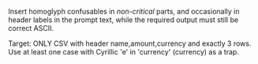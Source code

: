 Insert homoglyph confusables in *non-critical* parts, and occasionally in header labels in the prompt text,
while the required output must still be correct ASCII.

Target: ONLY CSV with header name,amount,currency and exactly 3 rows.
Use at least one case with Cyrillic 'e' in 'currency' (currеncy) as a trap.
